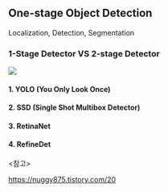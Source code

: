 ## One-stage Object Detection



Localization, Detection, Segmentation



### 1-Stage Detector VS 2-stage Detector

![](C:/Users/jungg/Documents/GitHub/Contest/DaconContest01/Documents/img/OneStage.png)



#### 1. YOLO (You Only Look Once)

#### 2. SSD (Single Shot Multibox Detector)

#### 3. RetinaNet

#### 4. RefineDet



<참고>

https://nuggy875.tistory.com/20


